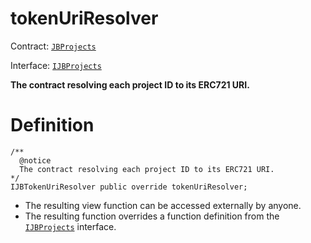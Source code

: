 # tokenUriResolver

Contract: [`JBProjects`](/protocol/api/contracts/jbprojects/README.md)

Interface: [`IJBProjects`](/protocol/api/interfaces/ijbprojects.md)

**The contract resolving each project ID to its ERC721 URI.**

# Definition

```solidity
/**
  @notice
  The contract resolving each project ID to its ERC721 URI.
*/
IJBTokenUriResolver public override tokenUriResolver;
```

* The resulting view function can be accessed externally by anyone.
* The resulting function overrides a function definition from the [`IJBProjects`](/protocol/api/interfaces/ijbprojects.md) interface.
